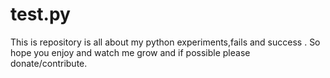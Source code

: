 # test.py
This is repository is all about my python experiments,fails and success . So hope you enjoy and watch me grow and if possible please donate/contribute. 
